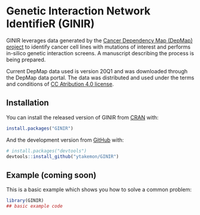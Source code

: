 
<!-- README.md is generated from README.Rmd. Please edit that file -->

<!--You'll still need to render `README.Rmd` regularly, to keep `README.md` up-to-date. `devtools::build_readme()` is handy for this. You could also use GitHub Actions to re-render `README.Rmd` every time you push. An example workflow can be found here: <https://github.com/r-lib/actions/tree/master/examples>. -->

# Genetic Interaction Network IdentifieR (GINIR)

<!-- badges: start -->

<!-- badges: end -->

GINIR leverages data generated by the [Cancer Dependency Map (DepMap)
project](https://depmap.org/portal/) to identify cancer cell lines with
mutations of interest and performs in-silico genetic interaction
screens. A manuscript describing the process is being prepared.

Current DepMap data used is version 20Q1 and was downloaded through the
DepMap data portal. The data was distributed and used under the terms
and conditions of [CC Atribution 4.0
license](https://creativecommons.org/licenses/by/4.0/).

<!-- Below this line are default template stuff that will be updated as the package comes together -->

## Installation

You can install the released version of GINIR from
[CRAN](https://CRAN.R-project.org) with:

``` r
install.packages("GINIR")
```

And the development version from [GitHub](https://github.com/) with:

``` r
# install.packages("devtools")
devtools::install_github("ytakemon/GINIR")
```

## Example (coming soon)

This is a basic example which shows you how to solve a common problem:

``` r
library(GINIR)
## basic example code
```
